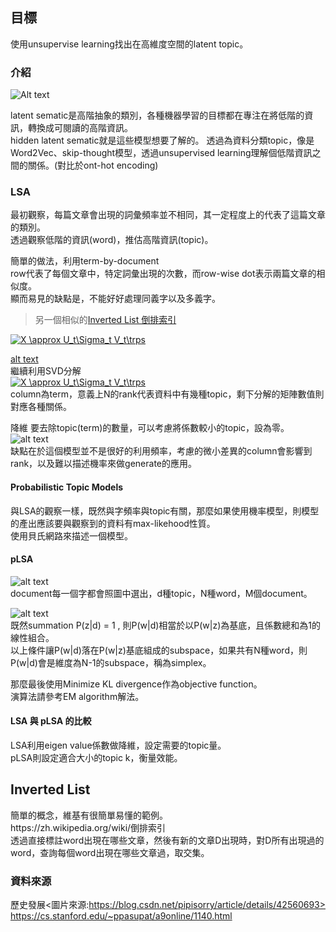 
## 目標

使用unsupervise learning找出在高維度空間的latent topic。

### 介紹

![Alt text][1]

latent sematic是高階抽象的類別，各種機器學習的目標都在專注在將低階的資訊，轉換成可閱讀的高階資訊。</br>
hidden latent sematic就是這些模型想要了解的。
透過為資料分類topic，像是Word2Vec、skip-thought模型，透過unsupervised learning理解個低階資訊之間的關係。(對比於ont-hot encoding)


### LSA

最初觀察，每篇文章會出現的詞彙頻率並不相同，其一定程度上的代表了這篇文章的類別。</br>
透過觀察低階的資訊(word)，推估高階資訊(topic)。</br>

簡單的做法，利用term-by-document</br>
row代表了每個文章中，特定詞彙出現的次數，而row-wise dot表示兩篇文章的相似度。</br>
顯而易見的缺點是，不能好好處理同義字以及多義字。</br>

>另一個相似的[Inverted List 倒排索引](#inverted_list)</br>

<a href="https://www.codecogs.com/eqnedit.php?latex=X&space;\approx&space;U_t\Sigma_t&space;V_t\trps" target="_blank"><img src="https://latex.codecogs.com/gif.latex?X&space;\approx&space;U_t\Sigma_t&space;V_t\trps" title="X \approx U_t\Sigma_t V_t\trps" /></a>

[alt text][2]</br>
繼續利用SVD分解</br>
<a href="https://www.codecogs.com/eqnedit.php?latex=X&space;\approx&space;U_t\Sigma_t&space;V_t\trps" target="_blank"><img src="https://latex.codecogs.com/gif.latex?X&space;\approx&space;U_t\Sigma_t&space;V_t\trps" title="X \approx U_t\Sigma_t V_t\trps" /></a></br>
column為term，意義上N的rank代表資料中有幾種topic，剩下分解的矩陣數值則對應各種關係。</br>


降維 要去除topic(term)的數量，可以考慮將係數較小的topic，設為零。</br>![alt text](https://github.com/k123321141/paper_notes/blob/master/class/img3.png)</br>
缺點在於這個模型並不是很好的利用頻率，考慮的微小差異的column會影響到rank，以及難以描述機率來做generate的應用。</br>

#### Probabilistic Topic Models

與LSA的觀察一樣，既然與字頻率與topic有關，那麼如果使用機率模型，則模型的產出應該要與觀察到的資料有max-likehood性質。</br>
使用貝氏網路來描述一個模型。</br>

#### pLSA

![alt text](https://github.com/k123321141/paper_notes/blob/master/class/img4.png)</br>
document每一個字都會照圖中選出，d種topic，N種word，M個document。</br>

![alt text](https://github.com/k123321141/paper_notes/blob/master/class/img5.png)</br>
既然summation P(z|d) = 1 , 則P(w|d)相當於以P(w|z)為基底，且係數總和為1的線性組合。</br>
以上條件讓P(w|d)落在P(w|z)基底組成的subspace，如果共有N種word，則P(w|d)會是維度為N-1的subspace，稱為simplex。</br>

那麼最後使用Minimize KL divergence作為objective function。</br>
演算法請參考EM algorithm解法。</br>

#### LSA 與 pLSA 的比較

LSA利用eigen value係數做降維，設定需要的topic量。</br>
pLSA則設定適合大小的topic k，衡量效能。</br>




<h2 id="inverted_list">Inverted List</h2>
簡單的概念，維基有很簡單易懂的範例。</br>
https://zh.wikipedia.org/wiki/倒排索引</br>
透過直接標註word出現在哪些文章，然後有新的文章D出現時，對D所有出現過的word，查詢每個word出現在哪些文章過，取交集。









### 資料來源
歷史發展<圖片來源:https://blog.csdn.net/pipisorry/article/details/42560693></br>
https://cs.stanford.edu/~ppasupat/a9online/1140.html</br>

[1]: https://github.com/k123321141/paper_notes/blob/master/class/img6.png
[2]: https://github.com/k123321141/paper_notes/blob/master/class/img2.png
